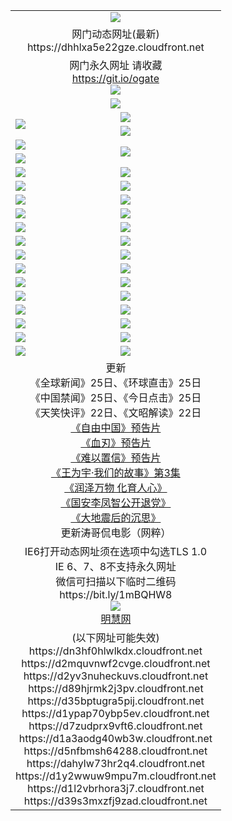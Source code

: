 ﻿<table>
  <tr></tr>
  <tr><td colspan=2 align=center><img src="https://dhhlxa5e22gze.cloudfront.net/Up/oGate.jpg" /></td></tr>
  <tr><td colspan=2 align=center>网门动态网址(最新)
<br>https://dhhlxa5e22gze.cloudfront.net
    </td>
  </tr>
  <tr>
    <td colspan=2 align=center>网门永久网址 请收藏<br/><a href="https://git.io/ogate" target="_blank">https://git.io/ogate</a><br/><a href="https://dhhlxa5e22gze.cloudfront.net/Up/0WMGDL2.png" target="_blank"><img src="https://dhhlxa5e22gze.cloudfront.net/Up/0WMGD2.png"/></a></td>
  </tr>
  <tr>
    <td colspan=2 align=center><a href="https://dhhlxa5e22gze.cloudfront.net/ogUP.aspx?name=0oGate.apk" target="_blank"><img src="https://dhhlxa5e22gze.cloudfront.net/Up/0WMAZ.jpg" /></a></td>
  </tr>
  <tr>
    <td rowspan=2><a href="https://dhhlxa5e22gze.cloudfront.net/ogUP.aspx?name=WJ.mp4&count=480P:1" target="_blank"><img src="https://dhhlxa5e22gze.cloudfront.net/Up/WJ.jpg" /></a></td>
    <td><a href="https://dhhlxa5e22gze.cloudfront.net/ogUP.aspx?name=11DKC.mp4&count=2:4,1:16" target="_blank"><img src="https://dhhlxa5e22gze.cloudfront.net/Up/11DKC.jpg" /></a></td> 
  </tr>
  <tr>
    <td><a href="https://dhhlxa5e22gze.cloudfront.net/ogUP.aspx?name=LRSH.mp4&count=W:13,2:10" target="_blank"><img src="https://dhhlxa5e22gze.cloudfront.net/Up/LRSH.jpg" /></a></td>
  </tr>
  <tr>
    <td><a href="https://dhhlxa5e22gze.cloudfront.net/ogUP.aspx?name=JQR.mp4&count=2" target="_blank"><img src="https://dhhlxa5e22gze.cloudfront.net/Up/JQR.jpg" /></a></td>   
    <td rowspan=2><a href="https://dhhlxa5e22gze.cloudfront.net/ogUP.aspx?name=JP.mp4&count=9" target="_blank"><img src="https://dhhlxa5e22gze.cloudfront.net/Up/JP.jpg" /></td>
  </tr>
  <tr>
    <td><div><a href="https://dhhlxa5e22gze.cloudfront.net/ogUP.aspx?name=LRWS.mp4&count=7B:7,6B:44,5A:10,5B:35,4A:14,4B:19,3A:10,3B:26,2A:16,2B:21,1A:23,1B:29&current=7B:7" target="_blank"><img src="https://dhhlxa5e22gze.cloudfront.net/Up/LRWS.jpg" /></a></td>
  </tr>
  <tr>
    <td><a href="https://dhhlxa5e22gze.cloudfront.net/ogUP.aspx?name=SSZJ.mp4&count=SP:6,480P:8" target="_blank"><img src="https://dhhlxa5e22gze.cloudfront.net/Up/SSZJ.jpg" /></a></td>
    <td><a href="https://dhhlxa5e22gze.cloudfront.net/ogUP.aspx?name=WH.mp4" target="_blank"><img src="https://dhhlxa5e22gze.cloudfront.net/Up/WH.jpg" /></a></td>
  </tr>
  <tr>
    <td><a href="https://dhhlxa5e22gze.cloudfront.net/ogUP.aspx?name=ZY.mp4&count=2015:16" target="_blank"><img src="https://dhhlxa5e22gze.cloudfront.net/Up/ZY.jpg" /></a</td>
    <td><a href="https://dhhlxa5e22gze.cloudfront.net/ogUP.aspx?name=XTFY.mp4&count=B:2,A:24" target="_blank"><img src="https://dhhlxa5e22gze.cloudfront.net/Up/XTFY.jpg" /></a></td>
  </tr>
  <tr>
    <td><a href="https://dhhlxa5e22gze.cloudfront.net/ogUP.aspx?name=1LYF.mp4&count=2" target="_blank"><img src="https://dhhlxa5e22gze.cloudfront.net/Up/1LYF0.jpg" /></a></td>
    <td><a href="https://dhhlxa5e22gze.cloudfront.net/ogUP.aspx?name=1ZGC.mp4&count=6" target="_blank"><img src="https://dhhlxa5e22gze.cloudfront.net/Up/1ZGC0.jpg" /></a></td>
  </tr>
  <tr>
    <td><a href="https://dhhlxa5e22gze.cloudfront.net/ogUP.aspx?name=1ZKM.mp4&count=3&current=3" target="_blank"><img src="https://dhhlxa5e22gze.cloudfront.net/Up/1ZKM0.jpg" /></a></td>  
    <td><a href="https://dhhlxa5e22gze.cloudfront.net/ogUP.aspx?name=1WWY.mp4&count=6&current=6" target="_blank"><img src="https://dhhlxa5e22gze.cloudfront.net/Up/1WWY0.jpg" /></a></td>
  </tr>
  <tr>
    <td><a href="https://dhhlxa5e22gze.cloudfront.net/ogUP.aspx?name=10JGY.mp4&count=3" target="_blank"><img src="https://dhhlxa5e22gze.cloudfront.net/Up/10JGY0.jpg" /></a></td>
    <td><a href="https://dhhlxa5e22gze.cloudfront.net/ogUP.aspx?name=10CYS.mp4&count=2" target="_blank"><img src="https://dhhlxa5e22gze.cloudfront.net/Up/10CYS0.jpg" /></a></td>
  </tr>
  <tr>
    <td><a href="https://dhhlxa5e22gze.cloudfront.net/ogUP.aspx?name=4SQQ.mp4&count=201602:18,201601:21&current=201602:18" target="_blank"><img src="https://dhhlxa5e22gze.cloudfront.net/Up/4SQQ0.jpg"/></a></td>
    <td><a href="https://dhhlxa5e22gze.cloudfront.net/ogUP.aspx?name=4SHQ.mp4&count=201602:23,201601:28&current=201602:23" target="_blank"><img src="https://dhhlxa5e22gze.cloudfront.net/Up/4SHQ0.jpg"/></a></td>
  </tr>
  <tr>
    <td><a href="https://dhhlxa5e22gze.cloudfront.net/ogUP.aspx?name=4SZG.mp4&count=201602:18,201601:23&current=201602:18" target="_blank"><img src="https://dhhlxa5e22gze.cloudfront.net/Up/4SZG0.jpg"/></a></td>
    <td><a href="https://dhhlxa5e22gze.cloudfront.net/ogUP.aspx?name=4SDJ.mp4&count=201602A:21,201602B:6,201601A:48,201601B:6&current=201602A:21" target="_blank"><img src="https://dhhlxa5e22gze.cloudfront.net/Up/4SDJ0.jpg"/></a></td>
  </tr>
  <tr>
    <td><a href="https://dhhlxa5e22gze.cloudfront.net/ogUP.aspx?name=4CTX.mp4&count=201602:3,201601:4&current=201602:3" target="_blank"><img src="https://dhhlxa5e22gze.cloudfront.net/Up/4CTX0.jpg"/></a></td>
    <td><a href="https://dhhlxa5e22gze.cloudfront.net/ogUP.aspx?name=4CWZ.mp4&count=201602:3,201601:4&current=201602:3" target="_blank"><img src="https://dhhlxa5e22gze.cloudfront.net/Up/4CWZ0.jpg"/></a></td>
  </tr>
  <tr>
    <td><a href="https://dhhlxa5e22gze.cloudfront.net/onUP.aspx?name=https://dwsfx5awq5vcc.cloudfront.net/" target="_blank"><img src="https://dhhlxa5e22gze.cloudfront.net/Up/0DTW.jpg"/></a></td>
    <td><a href="https://dhhlxa5e22gze.cloudfront.net/onUP.aspx?name=https://d240ns8up8earz.cloudfront.net/acenter/" target="_blank"><img src="https://dhhlxa5e22gze.cloudfront.net/Up/0TDW.jpg" /></a></td>
  </tr>
  <tr>
    <td><a href="https://dhhlxa5e22gze.cloudfront.net/onUP.aspx?name=https://d4508d6vomz2p.cloudfront.net/gb/nsc413.htm" target="_blank"><img src="https://dhhlxa5e22gze.cloudfront.net/Up/0DJY.jpg" /></a></td>
    <td><a href="https://dhhlxa5e22gze.cloudfront.net/onUP.aspx?name=https://d3bxwq7vzudb5l.cloudfront.net/xtr/gb/prog204.html" target="_blank"><img src="https://dhhlxa5e22gze.cloudfront.net/Up/0XTR.jpg" /></a></td>
  </tr>
  <tr>
    <td><a href="https://dhhlxa5e22gze.cloudfront.net/onUP.aspx?name=https://d3aj00iefsmfgc.cloudfront.net/" target="_blank"><img src="https://dhhlxa5e22gze.cloudfront.net/Up/0MHW.jpg" /></a></td>
    <td><a href="https://dhhlxa5e22gze.cloudfront.net/onUP.aspx?name=https://d1lcj91uv80klr.cloudfront.net/" target="_blank"><img src="https://dhhlxa5e22gze.cloudfront.net/Up/0ZJW.jpg" /></a></td>
  </tr>
  <tr>
    <td><a href="https://dhhlxa5e22gze.cloudfront.net/ogUP.aspx?name=0FG.zip" target="_blank"><img src="https://dhhlxa5e22gze.cloudfront.net/Up/0FG.jpg" /></a></td>
    <td><a href="https://dhhlxa5e22gze.cloudfront.net/ogUP.aspx?name=0FGA.apk" target="_blank"><img src="https://dhhlxa5e22gze.cloudfront.net/Up/0FGA.jpg" /></a></td>
  </tr>
  <tr>
    <td><a href="https://dhhlxa5e22gze.cloudfront.net/ogUP.aspx?name=0U.zip" target="_blank"><img src="https://dhhlxa5e22gze.cloudfront.net/Up/0U.jpg" /></a></td>
    <td><a href="https://dhhlxa5e22gze.cloudfront.net/ogUP.aspx?name=0UA.apk" target="_blank"><img src="https://dhhlxa5e22gze.cloudfront.net/Up/0UA.jpg" /></a></td>
  </tr>
  <tr>
    <td><a href="https://dhhlxa5e22gze.cloudfront.net/ogUP.aspx?name=0iPPOTV.zip" target="_blank"><img src="https://dhhlxa5e22gze.cloudfront.net/Up/0iPPOTV.jpg" /></a></td>
    <td><a href="https://dhhlxa5e22gze.cloudfront.net/ogUP.aspx?name=0iNTD.apk" target="_blank"><img src="https://dhhlxa5e22gze.cloudfront.net/Up/0iNTD.jpg" /></a></td>
  </tr>
  <tr>
    <td colspan=2 align=center>更新<br>
      《全球新闻》25日、《环球直击》25日<br>
      《中国禁闻》25日、《今日点击》25日<br>
      《天笑快评》22日、《文昭解读》22日<br>
      <a href="https://dhhlxa5e22gze.cloudfront.net/ogUP.aspx?name=11ZYZG0.mp4" target="_blank">《自由中国》预告片</a><br>
      <a href="https://dhhlxa5e22gze.cloudfront.net/ogUP.aspx?name=11XR.mp4" target="_blank">《血刃》预告片</a><br>
      <a href="https://dhhlxa5e22gze.cloudfront.net/ogUP.aspx?name=11NYZX.mp4&count=2" target="_blank">《难以置信》预告片</a><br>
      <a href="https://dhhlxa5e22gze.cloudfront.net/ogUP.aspx?name=1WWY.mp4&count=6&current=6" target="_blank">《王为宇·我们的故事》第3集</a><br>
      <a href="https://dhhlxa5e22gze.cloudfront.net/ogUP.aspx?name=LZWW.mp4" target="_blank">《润泽万物 化育人心》</a><br>
      <a href="https://dhhlxa5e22gze.cloudfront.net/ogUP.aspx?name=4LFZ.mp4" target="_blank">《国安李凤智公开退党》</a><br>
      <a href="https://dhhlxa5e22gze.cloudfront.net/ogUP.aspx?name=4DDZHDCS.mp4" target="_blank">《大地震后的沉思》</a><br>
      更新涛哥侃电影（网粹）<br>      
    </td>
  </tr>
  <tr>
    <td colspan=2 align=center>IE6打开动态网址须在选项中勾选TLS 1.0<br/>IE 6、7、8不支持永久网址<br/>
      微信可扫描以下临时二维码<br/>https://bit.ly/1mBQHW8<br/><a href="https://dhhlxa5e22gze.cloudfront.net/Up/0WMGDL3.png" target="_blank"><img src="https://dhhlxa5e22gze.cloudfront.net/Up/0WMGD3.png"/></a><br>
      <a href="https://dhhlxa5e22gze.cloudfront.net/onUP.aspx?name=https://www.minghui.org/" target="_blank">明慧网</a></td>
  </tr>
  <tr>
    <td colspan=2 align=center>(以下网址可能失效)
<br>https://dn3hf0hlwlkdx.cloudfront.net
<br>https://d2mquvnwf2cvge.cloudfront.net
<br>https://d2yv3nuheckuvs.cloudfront.net
<br>https://d89hjrmk2j3pv.cloudfront.net
<br>https://d35bptugra5pij.cloudfront.net
<br>https://d1ypap70ybp5ev.cloudfront.net
<br>https://d7zudprx9vft6.cloudfront.net
<br>https://d1a3aodg40wb3w.cloudfront.net
<br>https://d5nfbmsh64288.cloudfront.net
<br>https://dahylw73hr2q4.cloudfront.net
<br>https://d1y2wwuw9mpu7m.cloudfront.net
<br>https://d1l2vbrhora3j7.cloudfront.net
<br>https://d39s3mxzfj9zad.cloudfront.net
    </td>
  </tr>
</table>
